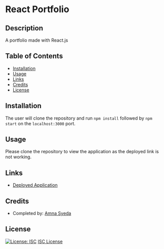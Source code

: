# React Portfolio

## Description
A portfolio made with React.js

## Table of Contents
* [Installation](#installation)
* [Usage](#usage)
* [Links](#links)
* [Credits](#credits)
* [License](#license)

## Installation 
The user will clone the repository and run `npm install` followed by `npm start` on the `localhost:3000` port. 

## Usage 
Please clone the repository to view the application as the deployed link is not working.

## Links
* [Deployed Application](https://amnasyeda.github.io/react-portfolio/)


## Credits
* Completed by: [Amna Syeda](https://github.com/amnasyeda)

## License
[![License: ISC](https://img.shields.io/badge/License-ISC-blue.svg)](https://opensource.org/licenses/ISC)
[ISC License](https://www.isc.org/licenses/)